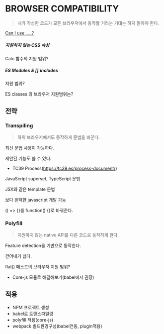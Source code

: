 # BROWSER COMPATIBILITY

> 내가 작성한 코드가 모든 브라우저에서 동작할 거라는 기대는 하지 말아야 한다.

[Can I use ___?](https://caniuse.com/#search=array)

##### 지원하지 않는 CSS 속성

Calc 함수의 지원 범위?

##### ES Modules & [].includes

지원 범위?

ES classes 의 브라우저 지원범위는?



## 전략

### Transpiling

> 하위 브라우저에서도 동작하게 문법을 바꾼다.

최신 문법 사용이 가능하다.

제안된 기능도 쓸 수 있다.

- TC39 Process(https://tc39.es/process-document/)

JavaScript superset, TypeScript 문법

JSX와 같은 template 문법

보다 윤택한 javascript 개발 가능

() => {}를 function() {}로 바꿔준다.



### Polyfill

> 지원하지 않는 native API를 다른 코드로 동작하게 한다.

Feature detection을 기반으로 동작한다.

걷어내기 쉽다.

flat() 메소드의 브라우저 지원 범위?

* Core-js 모듈로 해결해보기(babel에서 권장)





## 적용

- NPM 프로젝트 생성
- babel로 트랜스파일링
- polyfill 적용(core-js)
- webpack 빌드환경구성(babel연동, plugin적용)